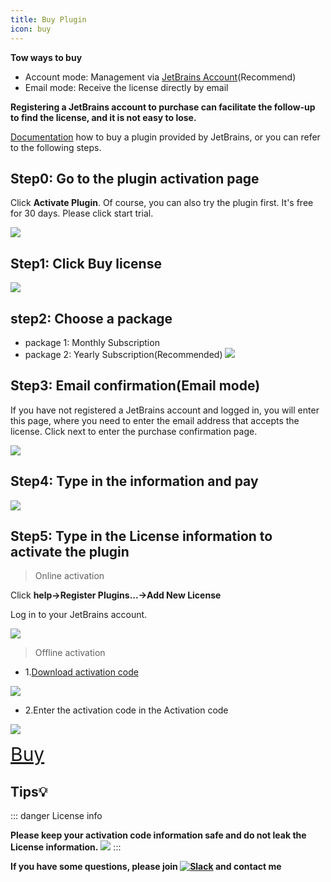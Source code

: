 ```yaml
---
title: Buy Plugin
icon: buy
---
```


<Badge text="❤️Thanks for supporting the original, support official edition.❤️" type="tip" vertical="middle"/>

**Tow ways to buy**

- Account mode: Management via [JetBrains Account](https://account.jetbrains.com/licenses)(Recommend)
- Email mode: Receive the license directly by email


**Registering a JetBrains account to purchase can facilitate the follow-up to find the license, and it is not easy to lose.**

[Documentation](https://plugins.jetbrains.com/docs/marketplace/how-to-buy-a-plugin.html) how to buy a plugin provided by JetBrains, or you can refer to the following steps.

## Step0: Go to the plugin activation page

Click **Activate Plugin**. Of course, you can also try the plugin first. It's free for 30 days. Please click start trial.

![](/img/buy/activate_en.png)

## Step1: Click Buy license

![](/img/buy/step1.png)

## step2: Choose a package

- package 1: Monthly Subscription
- package 2: Yearly Subscription(Recommended)
  ![](/img/buy/step2.png)

## Step3: Email confirmation(Email mode)

If you have not registered a JetBrains account and logged in, you will enter this page, where you need to enter the email address that accepts the license.
Click next to enter the purchase confirmation page.

![](/img/buy/step3.png)

## Step4: Type in the information and pay

![](/img/buy/step4.png)

## Step5: Type in the License information to activate the plugin

> Online activation

Click **help->Register Plugins...->Add New License**

Log in to your JetBrains account.

![](/img/buy/step5.png)

> Offline activation

- 1.[Download activation code](https://account.jetbrains.com/licenses)

![](/img/buy/offlineCodeDownload.png)

- 2.Enter the activation code in the Activation code

![](/img/buy/offline.png)

<a href="https://plugins.jetbrains.com/plugin/16988-restful-fast-request/pricing" style="font-size:30px;"><i class="icon iconfont icon-buy" style="font-size:30px"></i>Buy</a>

## Tips💡

::: danger License info

**Please keep your activation code information safe and do not leak the License information.**
![](/img/buy/accountLicense.png)
:::

**If you have some questions, please join [![Slack](https://img.shields.io/static/v1?label=Slack&message=Restful%20Fast%20Request&logo=slack&color=38B580)](https://join.slack.com/t/restfulfastrequest/shared_invite/zt-1we57vum8-TALhTHI2uNmPF2bx1NDyWw) and contact me**
